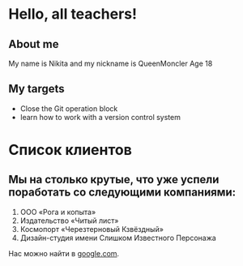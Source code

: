 # Hello, all teachers!

## About me

My name is Nikita and my nickname is QueenMoncler
Age 18

## My targets

- Close the Git operation block
- learn how to work with a version control system


# Список клиентов

## Мы на столько крутые, что уже успели поработать со следующими компаниями:
1. ООО «Рога и копыта»
2. Издательство «Читый лист»
3. Космопорт «Черезтерновый Кзвёздный»
4. Дизайн-студия имени Слишком Известного Персонажа

Нас можно найти в [google.com](google.com).




